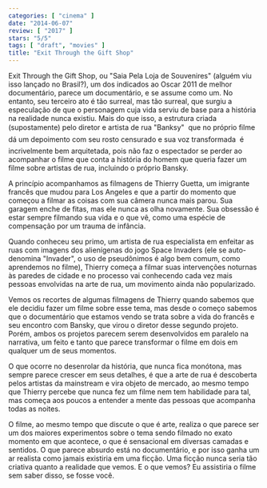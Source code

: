 ```yaml
---
categories: [ "cinema" ]
date: "2014-06-07"
review: [ "2017" ]
stars: "5/5"
tags: [ "draft", "movies" ]
title: "Exit Through the Gift Shop"
---
```

Exit Through the Gift Shop, ou "Saia Pela Loja de Souvenires" (alguém
viu isso lançado no Brasil?), um dos indicados ao Oscar 2011 de
melhor documentário, parece um documentário, e se assume como um. No
entanto, seu terceiro ato é tão surreal, mas tão surreal, que surgiu
a especulação de que o personagem cuja vida serviu de base para a
história na realidade nunca existiu. Mais do que isso, a estrutura criada
(supostamente) pelo diretor e artista de rua "Banksy"  que no próprio
filme dá um depoimento com seu rosto censurado e sua voz transformada 
é incrivelmente bem arquitetada, pois não faz o espectador se perder
ao acompanhar o filme que conta a história do homem que queria fazer
um filme sobre artistas de rua, incluindo o próprio Bansky.

A princípio acompanhamos as filmagens de Thierry Guetta, um imigrante
francês que mudou para Los Angeles e que a partir do momento que começou
a filmar as coisas com sua câmera nunca mais parou. Sua garagem enche
de fitas, mas ele nunca as olha novamente. Sua obsessão é estar sempre
filmando sua vida e o que vê, como uma espécie de compensação por
um trauma de infância.

Quando conheceu seu primo, um artista de rua especialista em enfeitar
as ruas com imagens dos alienígenas do jogo Space Invaders (ele
se auto-denomina "Invader", o uso de pseudônimos é algo bem comum,
como aprendemos no filme), Thierry começa a filmar suas intervenções
noturnas às paredes de cidade e no processo vai conhecendo cada vez mais
pessoas envolvidas na arte de rua, um movimento ainda não popularizado.

Vemos os recortes de algumas filmagens de Thierry quando sabemos que ele
decidiu fazer um filme sobre esse tema, mas desde o começo sabemos que o
documentário que estamos vendo se trata sobre a vida do francês e seu
encontro com Bansky, que virou o diretor desse segundo projeto. Porém,
ambos os projetos parecem serem desenvolvidos em paralelo na narrativa,
um feito e tanto que parece transformar o filme em dois em qualquer um
de seus momentos.

O que ocorre no desenrolar da história, que nunca fica monótona, mas
sempre parece crescer em seus detalhes, é que a arte de rua é descoberta
pelos artistas da mainstream e vira objeto de mercado, ao mesmo tempo
que Thierry percebe que nunca fez um filme nem tem habilidade para tal,
mas começa aos poucos a entender a mente das pessoas que acompanha
todas as noites.

O filme, ao mesmo tempo que discute o que é arte, realiza o que parece
ser um dos maiores experimentos sobre o tema sendo filmado no exato
momento em que acontece, o que é sensacional em diversas camadas e
sentidos. O que parece absurdo está no documentário, e por isso ganha
um ar realista como jamais existiria em uma ficção. Uma ficção nunca
seria tão criativa quanto a realidade que vemos. E o que vemos? Eu
assistiria o filme sem saber disso, se fosse você.
